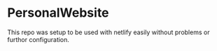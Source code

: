 # PersonalWebsite

This repo was setup to be used with netlify easily without problems or furthor configuration.
